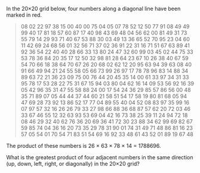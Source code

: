 

In the 20×20 grid below, four numbers along a diagonal line have been marked in red.

>08 02 22 97 38 15 00 40 00 75 04 05 07 78 52 12 50 77 91 08
>49 49 99 40 17 81 18 57 60 87 17 40 98 43 69 48 04 56 62 00
>81 49 31 73 55 79 14 29 93 71 40 67 53 88 30 03 49 13 36 65
>52 70 95 23 04 60 11 42 69 24 68 56 01 32 56 71 37 02 36 91
>22 31 16 71 51 67 63 89 41 92 36 54 22 40 40 28 66 33 13 80
>24 47 32 60 99 03 45 02 44 75 33 53 78 36 84 20 35 17 12 50
>32 98 81 28 64 23 67 10 26 38 40 67 59 54 70 66 18 38 64 70
>67 26 20 68 02 62 12 20 95 63 94 39 63 08 40 91 66 49 94 21
>24 55 58 05 66 73 99 26 97 17 78 78 96 83 14 88 34 89 63 72
>21 36 23 09 75 00 76 44 20 45 35 14 00 61 33 97 34 31 33 95
>78 17 53 28 22 75 31 67 15 94 03 80 04 62 16 14 09 53 56 92
>16 39 05 42 96 35 31 47 55 58 88 24 00 17 54 24 36 29 85 57
>86 56 00 48 35 71 89 07 05 44 44 37 44 60 21 58 51 54 17 58
>19 80 81 68 05 94 47 69 28 73 92 13 86 52 17 77 04 89 55 40
>04 52 08 83 97 35 99 16 07 97 57 32 16 26 26 79 33 27 98 66
>88 36 68 87 57 62 20 72 03 46 33 67 46 55 12 32 63 93 53 69
>04 42 16 73 38 25 39 11 24 94 72 18 08 46 29 32 40 62 76 36
>20 69 36 41 72 30 23 88 34 62 99 69 82 67 59 85 74 04 36 16
>20 73 35 29 78 31 90 01 74 31 49 71 48 86 81 16 23 57 05 54
>01 70 54 71 83 51 54 69 16 92 33 48 61 43 52 01 89 19 67 48

The product of these numbers is 26 × 63 × 78 × 14 = 1788696.

What is the greatest product of four adjacent numbers in the same direction (up, down, left, right, or diagonally) in the 20×20 grid?
